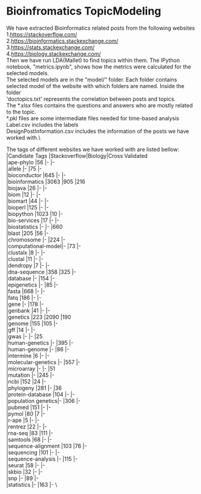 # Bioinfromatics TopicModeling
We have extracted Bioinformatics related posts from the following websites\
  1.https://stackoverflow.com/ \
  2.https://bioinformatics.stackexchange.com/ \
  3.https://stats.stackexchange.com/ \
  4.https://biology.stackexchange.com/ \
Then we have run LDA(Mallet) to find topics within them.
The IPython notebook,  "metrics.ipynb",  shows how the metrics were calculated for the selected models.\
The selected models are in the "model/" folder.
Each folder contains selected model of the website with which folders are  named.
Inside the folder \
  'doctopics.txt' represents the correlation between posts and topics.\
  The *.xlsx files contains the questions and answers who are mostly related to the topic.\
  *.pkl files are some intermediate files needed for time-based analysis\
  Label.csv includes the labels\
  DesignPostInformation.csv includes the information of the posts we have worked with.\
  
 The tags of different websites we have worked with are listed bellow:\
  |Candidate Tags     |Stackoverflow|Biology|Cross Validated \
  |ape-phylo          |56           |-      |- \
  |allele             |-            |75     |- \
  |bioconductor       |645          |-      |- \
  |bioinformatics     |3063         |905    |216 \
  |biojava            |26           |-      |- \
  |biom               |12           |-      |- \
  |biomart            |44           |-      |- \
  |bioperl            |125          |-      |- \
  |biopython          |1023         |10     |- \
  |bio-services       |17           |-      |- \
  |biostatistics      |-            |-      |660 \
  |blast              |205          |56     |- \
  |chromosome         |-            |224    |- \
  |computational-model|-            |73     |- \
  |clustalx           |8            |-      |- \
  |clustal            |11           |-      |- \
  |dendropy           |7            |-      |- \
  |dna-sequence       |358          |325    |- \
  |database           |-            |154    |- \
  |epigenetics        |-            |85     |- \
  |fasta              |668          |-      |- \
  |fatq               |186          |-      |- \
  |gene               |-            |178    |- \
  |genbank            |41           |-      |- \
  |genetics           |223          |2090   |190 \
  |genome             |155          |105    |- \
  |gff                |14           |-      |- \
  |gwas               |-            |-      |25 \
  |human-genetics     |-            |395    |- \
  |human-genome       |-            |86     |- \
  |intermine          |6            |-      |- \
  |molecular-genetics |-            |557    |- \
  |microarray         |-            |-      |51 \
  |mutation           |-            |245    |- \
  |ncbi               |152          |24     |- \
  |phylogeny          |281          |-      |36 \
  |protein-database   |104          |-      |- \
  |population genetics|-            |306    |- \
  |pubmed             |151          |-      |- \
  |pymol              |80           |7      |- \
  |r-ape              |5            |-      |- \
  |rentrez            |22           |-      |- \
  |rna-seq            |83           |111    |- \
  |samtools           |68           |-      |- \
  |sequence-alignment |103          |76     |- \
  |sequencing         |101          |-      |- \
  |sequence-analysis  |-            |115    |- \
  |seurat             |58           |-      |- \
  |skbio              |32           |-      |- \
  |snp                |-            |89     |- \
  |statistics         |-            |163    |- \



